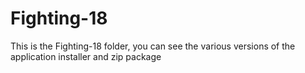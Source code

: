 # Fighting-18
This is the Fighting-18 folder, you can see the various versions of the application installer and zip package
